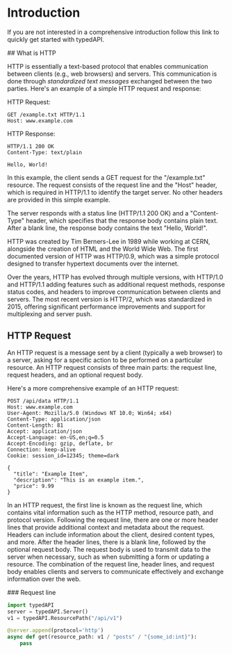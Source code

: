 
# Introduction

If you are not interested in a comprehensive introduction follow this link to quickly get started with typedAPI.

## What is HTTP

HTTP is essentially a text-based protocol that enables communication between clients (e.g., web browsers) and servers. This communication is done through *standardized text messages* exchanged between the two parties. Here's an example of a simple HTTP request and response:

HTTP Request:

```
GET /example.txt HTTP/1.1
Host: www.example.com
```

HTTP Response:

```
HTTP/1.1 200 OK
Content-Type: text/plain

Hello, World!
```

In this example, the client sends a GET request for the "/example.txt" resource. The request consists of the request line and the "Host" header, which is required in HTTP/1.1 to identify the target server. No other headers are provided in this simple example.

The server responds with a status line (HTTP/1.1 200 OK) and a "Content-Type" header, which specifies that the response body contains plain text. After a blank line, the response body contains the text "Hello, World!".

HTTP was created by Tim Berners-Lee in 1989 while working at CERN, alongside the creation of HTML and the World Wide Web. The first documented version of HTTP was HTTP/0.9, which was a simple protocol designed to transfer hypertext documents over the internet. 

Over the years, HTTP has evolved through multiple versions, with HTTP/1.0 and HTTP/1.1 adding features such as additional request methods, response status codes, and headers to improve communication between clients and servers. The most recent version is HTTP/2, which was standardized in 2015, offering significant performance improvements and support for multiplexing and server push.

## HTTP Request

An HTTP request is a message sent by a client (typically a web browser) to a server, asking for a specific action to be performed on a particular resource. An HTTP request consists of three main parts: the request line, request headers, and an optional request body.

Here's a more comprehensive example of an HTTP request:

```
POST /api/data HTTP/1.1
Host: www.example.com
User-Agent: Mozilla/5.0 (Windows NT 10.0; Win64; x64)
Content-Type: application/json
Content-Length: 81
Accept: application/json
Accept-Language: en-US,en;q=0.5
Accept-Encoding: gzip, deflate, br
Connection: keep-alive
Cookie: session_id=12345; theme=dark

{
  "title": "Example Item",
  "description": "This is an example item.",
  "price": 9.99
}
```

In an HTTP request, the first line is known as the request line, which contains vital information such as the HTTP method, resource path, and protocol version. Following the request line, there are one or more header lines that provide additional context and metadata about the request. Headers can include information about the client, desired content types, and more. After the header lines, there is a blank line, followed by the optional request body. The request body is used to transmit data to the server when necessary, such as when submitting a form or updating a resource. The combination of the request line, header lines, and request body enables clients and servers to communicate effectively and exchange information over the web.

### Request line


```Python
import typedAPI
server = typedAPI.Server()
v1 = typedAPI.ResourcePath("/api/v1")

@server.append(protocol='http')
async def get(resource_path: v1 / "posts" / "{some_id:int}"):
    pass

```
